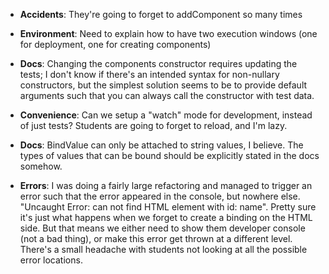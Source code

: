 * **Accidents**: They're going to forget to addComponent so many times

* **Environment**: Need to explain how to have two execution windows (one for deployment, one for creating components)

* **Docs**: Changing the components constructor requires updating the tests; I don't know if there's an intended syntax for non-nullary constructors, but the simplest solution seems to be to provide default arguments such that you can always call the constructor with test data.

* **Convenience**: Can we setup a "watch" mode for development, instead of just tests? Students are going to forget to reload, and I'm lazy.

* **Docs**: BindValue can only be attached to string values, I believe. The types of values that can be bound should be explicitly stated in the docs somehow.

* **Errors**: I was doing a fairly large refactoring and managed to trigger an error such that the error appeared in the console, but nowhere else. "Uncaught Error: can not find HTML element with id: name". Pretty sure it's just what happens when we forget to create a binding on the HTML side. But that means we either need to show them developer console (not a bad thing), or make this error get thrown at a different level. There's a small headache with students not looking at all the possible error locations.